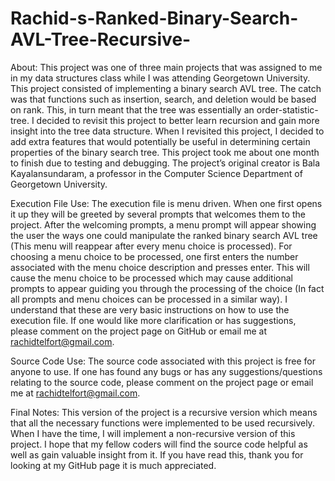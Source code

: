# Rachid-s-Ranked-Binary-Search-AVL-Tree-Recursive-
About:
	This project was one of three main projects that was assigned to me in my data structures class while I was attending Georgetown University. This project consisted of implementing a binary search AVL tree. The catch was that functions such as insertion, search, and deletion would be based on rank. This, in turn meant that the tree was essentially an order-statistic-tree. I decided to revisit this project to better learn recursion and gain more insight into the tree data structure. When I revisited this project, I decided to add extra features that would potentially be useful in determining certain properties of the binary search tree. This project took me about one month to finish due to testing and debugging. The project’s original creator is Bala Kayalansundaram, a professor in the Computer Science Department of Georgetown University.
  
Execution File Use:
	The execution file is menu driven. When one first opens it up they will be greeted by several prompts that welcomes them to the project. After the welcoming prompts, a menu prompt will appear showing the user the ways one could manipulate the ranked binary search AVL tree (This menu will reappear after every menu choice is processed). For choosing a menu choice to be processed, one first enters the number associated with the menu choice description and presses enter. This will cause the menu choice to be processed which may cause additional prompts to appear guiding you through the processing of the choice (In fact all prompts and menu choices can be processed in a similar way). I understand that these are very basic instructions on how to use the execution file. If one would like more clarification or has suggestions, please comment on the project page on GitHub or email me at rachidtelfort@gmail.com.
  
Source Code Use:
	The source code associated with this project is free for anyone to use. If one has found any bugs or has any suggestions/questions relating to the source code, please comment on the project page or email me at rachidtelfort@gmail.com.
  
Final Notes:
	This version of the project is a recursive version which means that all the necessary functions were implemented to be used recursively. When I have the time, I will implement a non-recursive version of this project.
	I hope that my fellow coders will find the source code helpful as well as gain valuable insight from it. If you have read this, thank you for looking at my GitHub page it is much appreciated.

